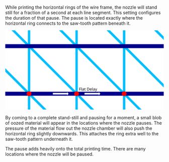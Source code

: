While printing the horizontal rings of the wire frame, the nozzle will stand still for a fraction of a second at each line segment. This setting configures the duration of that pause. The pause is located exactly where the horizontal ring connects to the saw-tooth pattern beneath it.

![The locations where the nozzle will pause](../images/wireframe_flat_delay.svg)

By coming to a complete stand-still and pausing for a moment, a small blob of oozed material will appear in the locations where the nozzle pauses. The pressure of the material flow out the nozzle chamber will also push the horizontal ring slightly downwards. This attaches the ring extra well to the saw-tooth pattern underneath it.

The pause adds heavily onto the total printing time. There are many locations where the nozzle will be paused.